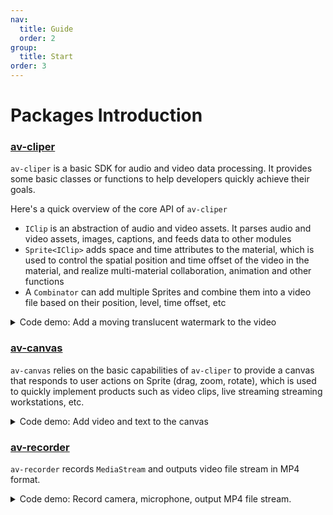 ```yaml
---
nav:
  title: Guide
  order: 2
group:
  title: Start
order: 3
---
```


# Packages Introduction

### [av-cliper](https://bilibili.github.io/WebAV/_api/av-cliper/)

`av-cliper` is a basic SDK for audio and video data processing. It provides some basic classes or functions to help developers quickly achieve their goals.

Here's a quick overview of the core API of `av-cliper`

- `IClip` is an abstraction of audio and video assets. It parses audio and video assets, images, captions, and feeds data to other modules
- `Sprite<IClip>` adds space and time attributes to the material, which is used to control the spatial position and time offset of the video in the material, and realize multi-material collaboration, animation and other functions
- A `Combinator` can add multiple Sprites and combine them into a video file based on their position, level, time offset, etc
<details>
<summary style="cursor: pointer;"> Code demo: Add a moving translucent watermark to the video</summary>

```js
import {
  ImgClip,
  MP4Clip,
  OffscreenSprite,
  renderTxt2ImgBitmap,
  Combinator,
} from '@webav/av-cliper';

const spr1 = new OffscreenSprite(
  new MP4Clip((await fetch('./video/bunny.mp4')).body),
);
const spr2 = new OffscreenSprite(
  new ImgClip(
    await renderTxt2ImgBitmap(
      '水印',
      `font-size:40px; color: white; text-shadow: 2px 2px 6px red;`,
    ),
  ),
);
spr2.time = { offset: 0, duration: 5e6 };
spr2.setAnimation(
  {
    '0%': { x: 0, y: 0 },
    '25%': { x: 1200, y: 680 },
    '50%': { x: 1200, y: 0 },
    '75%': { x: 0, y: 680 },
    '100%': { x: 0, y: 0 },
  },
  { duration: 4e6, iterCount: 1 },
);
spr2.zIndex = 10;
spr2.opacity = 0.5;

const com = new Combinator({
  width: 1280,
  height: 720,
});

await com.addSprite(spr1);
await com.addSprite(spr2);

com.output(); // => ReadableStream
```

</details>

### [av-canvas](https://bilibili.github.io/WebAV/_api/av-canvas/)

`av-canvas` relies on the basic capabilities of `av-cliper` to provide a canvas that responds to user actions on Sprite (drag, zoom, rotate), which is used to quickly implement products such as video clips, live streaming streaming workstations, etc.

<details>
<summary style="cursor: pointer;">Code demo: Add video and text to the canvas</summary>

```js
import {
  ImgClip,
  MP4Clip,
  VisibleSprite,
  renderTxt2ImgBitmap,
} from '@webav/av-cliper';
import { AVCanvas } from '@webav/av-canvas';

const avCvs = new AVCanvas(document.querySelector('#app'), {
  width: 1280,
  height: 720,
});

const spr1 = new VisibleSprite(
  new MP4Clip((await fetch('./video/bunny.mp4')).body),
);
const spr2 = new VisibleSprite(
  new ImgClip(
    await renderTxt2ImgBitmap(
      '水印',
      `font-size:40px; color: white; text-shadow: 2px 2px 6px red;`,
    ),
  ),
);

await avCvs.add(spr1);
await avCvs.add(spr2);
```

</details>

### [av-recorder](https://bilibili.github.io/WebAV/_api/av-recorder/)

`av-recorder` records `MediaStream` and outputs video file stream in MP4 format.

<details>
<summary style="cursor: pointer;"> Code demo: Record camera, microphone, output MP4 file stream.</summary>

```js
import { AVRecorder } from '@webav/av-recorder';
const mediaStream = await navigator.mediaDevices.getUserMedia({
  video: true,
  audio: true,
});

const recorder = new AVRecorder(recodeMS);
recorder.start(); // => ReadableStream
```

</details>
